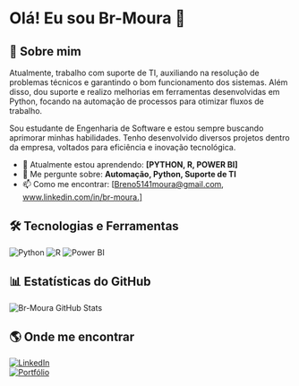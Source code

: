 # Olá! Eu sou Br-Moura 👋

## 🚀 Sobre mim
Atualmente, trabalho com suporte de TI, auxiliando na resolução de problemas técnicos e garantindo o bom funcionamento dos sistemas. Além disso, dou suporte e realizo melhorias em ferramentas desenvolvidas em Python, focando na automação de processos para otimizar fluxos de trabalho.

Sou estudante de Engenharia de Software e estou sempre buscando aprimorar minhas habilidades. Tenho desenvolvido diversos projetos dentro da empresa, voltados para eficiência e inovação tecnológica.

- 🌱 Atualmente estou aprendendo: **[PYTHON, R, POWER BI]**
- 💬 Me pergunte sobre: **Automação, Python, Suporte de TI**
- 📫 Como me encontrar: [Breno5141moura@gmail.com, www.linkedin.com/in/br-moura.]

## 🛠️ Tecnologias e Ferramentas
![Python](https://img.shields.io/badge/-Python-3776AB?style=flat&logo=python&logoColor=white)
![R](https://img.shields.io/badge/-R-276DC3?style=flat&logo=r&logoColor=white)
![Power BI](https://img.shields.io/badge/-Power%20BI-F2C811?style=flat&logo=power-bi&logoColor=black)

## 📊 Estatísticas do GitHub
![Br-Moura GitHub Stats](https://github-readme-stats.vercel.app/api?username=Br-Moura&show_icons=true&theme=radical)

## 🌎 Onde me encontrar
[![LinkedIn](https://img.shields.io/badge/-LinkedIn-blue?style=flat&logo=LinkedIn)](https://www.linkedin.com/in/seu-usuario/)  
[![Portfólio](https://img.shields.io/badge/-Portfólio-000?style=flat&logo=vercel)](https://seu-portfolio.com)

